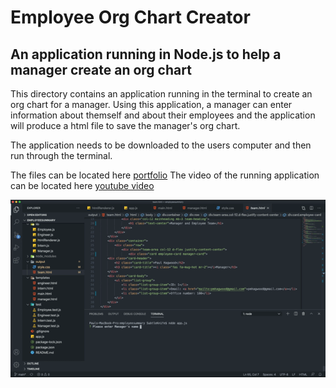 # Employee Org Chart Creator
## An application running in Node.js to help a manager create an org chart


This directory contains an application running in the terminal to create an org chart for a manager. Using this application, a manager can enter information about themself and about their employees and the application will produce a html file to save the manager's org chart. 

The application needs to be downloaded to the users computer and then run through the terminal. 


The files can be located here [portfolio](https://github.com/pmhagwood/employeesummary)
The video of the running application can be located here [youtube video](https://youtu.be/a5XxbizCfj8)


<img src="images/employee.gif"  alt="animated gif of the application running">